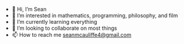 - 👋 Hi, I’m Sean
- 👀 I’m interested in mathematics, programming, philosophy, and film
- 🌱 I’m currently learning everything
- 💞️ I’m looking to collaborate on most things
- 📫 How to reach me seanmcauliffe4@gmail.com

<!---
seanmcauliffe-personal/seanmcauliffe-personal is a ✨ special ✨ repository because its `README.md` (this file) appears on your GitHub profile.
You can click the Preview link to take a look at your changes.
--->
